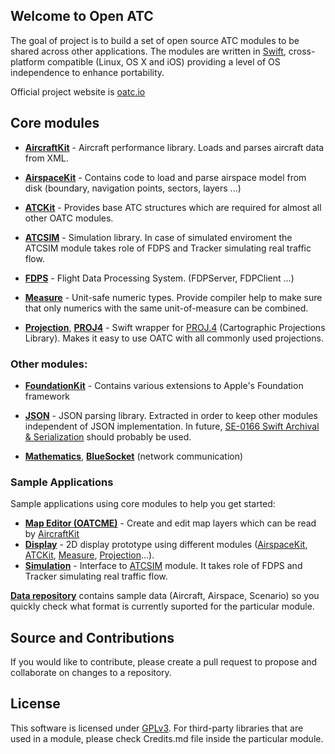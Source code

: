 ## Welcome to Open ATC

The goal of project is to build a set of open source ATC modules to be shared across other applications.
The modules are written in [Swift](https://swift.org), cross-platform compatible (Linux, OS X and iOS) providing a level of OS independence to enhance portability.

Official project website is [oatc.io](http://oatc.io)

## Core modules

- [**AircraftKit**](https://github.com/sdrpa/aircraftkit) - Aircraft performance library. Loads and parses aircraft data from XML.

- [**AirspaceKit**](https://github.com/sdrpa/airspacekit) - Contains code to load and parse airspace model from disk (boundary, navigation points, sectors, layers ...)

- [**ATCKit**](https://github.com/sdrpa/atckit) - Provides base ATC structures which are required for almost all other OATC modules.

- [**ATCSIM**](https://github.com/sdrpa/atcsim) - Simulation library. In case of simulated enviroment the ATCSIM module takes role of FDPS and Tracker simulating real traffic flow.

- [**FDPS**](https://github.com/sdrpa/fdps) - Flight Data Processing System. (FDPServer, FDPClient ...)

- [**Measure**](https://github.com/sdrpa/measure) - Unit-safe numeric types. Provide compiler help to make sure that only numerics with the same unit-of-measure can be combined.

- [**Projection**](https://github.com/sdrpa/projection), [**PROJ4**](https://github.com/sdrpa/proj4) - Swift wrapper for [PROJ.4](https://github.com/OSGeo/proj.4) (Cartographic Projections Library). Makes it easy to use OATC with all commonly used projections.

### Other modules:

- [**FoundationKit**](https://github.com/sdrpa/foundationkit) - Contains various extensions to Apple's Foundation framework

- [**JSON**](https://github.com/sdrpa/json) - JSON parsing library. Extracted in order to keep other modules independent of JSON implementation. In future, [SE-0166 Swift Archival & Serialization](https://github.com/apple/swift-evolution/blob/master/proposals/0166-swift-archival-serialization.md) should probably be used.

- [**Mathematics**](https://github.com/sdrpa/mathematics), [**BlueSocket**](https://github.com/IBM-Swift/BlueSocket) (network communication) 

### Sample Applications
Sample applications using core modules to help you get started:

- [**Map Editor (OATCME)**](https://github.com/sdrpa/oatcme) - Create and edit map layers which can be read by [AircraftKit](https://github.com/sdrpa/aircraftkit)
- [**Display**](https://github.com/sdrpa/display-macos) - 2D display prototype using different modules ([AirspaceKit](https://github.com/sdrpa/airspacekit), [ATCKit](https://github.com/sdrpa/atckit), [Measure](https://github.com/sdrpa/measure), [Projection](https://github.com/sdrpa/projection)...).
- [**Simulation**](https://github.com/sdrpa/simulation-macos) - Interface to [ATCSIM](https://github.com/sdrpa/atcsim) module. It takes role of FDPS and Tracker simulating real traffic flow.

[**Data repository**](https://github.com/sdrpa/oatcdata) contains sample data (Aircraft, Airspace, Scenario) so you quickly check what format is currently suported for the particular module.

## Source and Contributions

If you would like to contribute, please create a pull request to propose and collaborate on changes to a repository.

## License

This software is licensed under [GPLv3](https://www.gnu.org/licenses/gpl.txt). For third-party libraries that are used in a module, please check Credits.md file inside the particular module.

